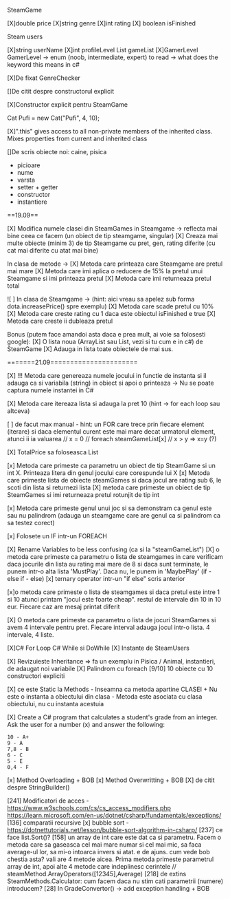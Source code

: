 SteamGame

[X]double price
[X]string genre
[X]int rating
[X] boolean isFinished

Steam users

[X]string userName
[X]int profileLevel
List <SteamGame> gameList
[X]GamerLevel GamerLevel -> enum (noob, intermediate, expert)
to read -> what does the keyword this means in c#

[X]De fixat GenreChecker

[]De citit despre constructorul explicit


[X]Constructor explicit pentru SteamGame

Cat Pufi = new Cat("Pufi", 4, 10);

[X]".this" gives access to all non-private members of the inherited class. Mixes properties from current and inherited class

[]De scris obiecte noi: caine, pisica
- picioare
- nume
- varsta
- setter + getter
- constructor
- instantiere

==19.09==

[X] Modifica numele clasei din SteamGames in Steamgame -> reflecta mai bine ceea ce facem (un obiect de tip steamgame, singular)
[X] Creaza mai multe obiecte (minim 3) de tip Steamgame cu pret, gen, rating diferite (cu cat mai diferite cu atat mai bine)

In clasa de metode ->
[X] Metoda care printeaza care Steamgame are pretul mai mare
[X] Metoda care imi aplica o reducere de 15% la pretul unui Steamgame si imi printeaza pretul
[X] Metoda care imi returneaza pretul total 

![ ] In clasa de Steamgame -> (hint: aici vreau sa apelez sub forma dota.increasePrice() spre exemplu)
[X] Metoda care scade pretul cu 10%
[X] Metoda care creste rating cu 1 daca este obiectul isFinished e true
[X] Metoda care creste ii dubleaza pretul

Bonus (putem face amandoi asta daca e prea mult, ai voie sa folosesti google):
[X] O lista noua (ArrayList sau List, vezi si tu cum e in c#) de SteamGame
[X]  Adauga in lista toate obiectele de mai sus.

=======21.09======================

[X] !!! Metoda care genereaza numele jocului in functie de instanta si il adauga ca si variabila (string) in obiect si apoi o printeaza -> Nu se poate captura numele instantei in C#

[X]  Metoda care itereaza lista si adauga la pret 10 (hint -> for each loop sau altceva)

[ ] de facut max manual - hint: un FOR care trece prin fiecare element (iterare)
si daca elementul curent este mai mare decat urmatorul element, atunci ii ia valuarea
// x = 0
// foreach steamGameList[x]
// x > y => x=y (?)

[X] TotalPrice sa foloseasca List

[x] Metoda care primeste ca parametru un obiect de tip SteamGame si un int X. Printeaza litera din genul jocului care corespunde lui X
[x] Metoda care primeste lista de obiecte steamGames si daca jocul are rating sub 6, le scoti din lista si returnezi lista
[X] metoda care primeste un obiect de tip SteamGames si imi returneaza pretul rotunjit de tip int

[x] Metoda care primeste genul unui joc si sa demonstram ca genul este sau nu palindrom (adauga un steamgame care are genul ca si palindrom ca sa testez corect)

[x] Folosete un IF intr-un FOREACH


[X] Rename Variables to be less confusing (ca si la "steamGameList")
[X] o metoda care primeste ca parametru o lista de steamgames in care verificam daca jocurile din lista au rating mai mare de 8 si daca sunt terminate, le punem intr-o alta lista 'MustPlay'. Daca nu, le punem in 'MaybePlay' (if - else if - else)
[x] ternary operator intr-un "if else" scris anterior

[x]o metoda care primeste o lista de steamgames si daca pretul este intre 1 si 10 atunci printam "jocul este foarte cheap".
restul de intervale din 10 in 10 eur. Fiecare caz are mesaj printat diferit

[X] O metoda care primeste ca parametru o lista de jocuri SteamGames si avem 4 intervale pentru pret. Fiecare interval adauga jocul intr-o lista. 4 intervale, 4 liste.



[X]C# For Loop
C# While si DoWhile
[X] Instante de SteamUsers


[X] Revizuieste Inheritance => fa un exemplu in Pisica / Animal, instantieri, de adaugat noi variabile
[X] Palindrom cu foreach
[9/10] 10 obiecte cu 10 constructori expliciti

[X] ce este Static la Methods
        - Inseamna ca metoda apartine CLASEI
          + Nu este o instanta a obiectului din clasa
        - Metoda este asociata cu clasa obiectului, nu cu instanta acestuia

[X] Create a C# program that calculates a student's grade from an integer. Ask the user for a number (x) and answer the following:

    10 - A+
    9 - A
    7,8 - B 
    6 - C
    5 - E
    0,4 - F
[x] Method Overloading + BOB
[x] Method Overwritting + BOB
[X] de citit despre StringBuilder()

[241] Modificatori de acces
        - https://www.w3schools.com/cs/cs_access_modifiers.php
https://learn.microsoft.com/en-us/dotnet/csharp/fundamentals/exceptions/
[136] comparatii recursive
[x] bubble sort - https://dotnettutorials.net/lesson/bubble-sort-algorithm-in-csharp/
[237] ce face list.Sort()?
[158] un array de int care este dat ca si parametru. Facem o metoda care sa gaseasca cel mai mare numar si cel mai mic, sa faca average-ul lor, sa mi-o intoarca invers si atat. e de ajuns. cum vede bob chestia asta?
vali are 4 metode aicea. Prima metoda primeste parametrul array de int, apoi alte 4 metode care indeplinesc cerintele
       // steamMethod.ArrayOperators([12345],Average)
[218] de extins SteamMethods.Calculator: cum facem daca nu stim cati parametrii (numere) introducem?
[28] In GradeConvertor() -> add exception handling + BOB
